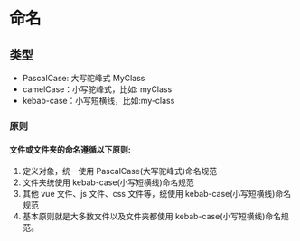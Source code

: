 # 命名

## 类型

- PascalCase: 大写驼峰式 MyClass
- camelCase：小写驼峰式，比如: myClass
- kebab-case：小写短横线，比如:my-class

### 原则

#### 文件或文件夹的命名遵循以下原则:

1. 定义对象，统一使用 PascalCase(大写驼峰式)命名规范
2. 文件夹统使用 kebab-case(小写短横线)命名规范
3. 其他 vue 文件、js 文件、css 文件等，统使用 kebab-case(小写短横线)命名规范
4. 基本原则就是大多数文件以及文件夹都使用 kebab-case(小写短横线)命名规范。
